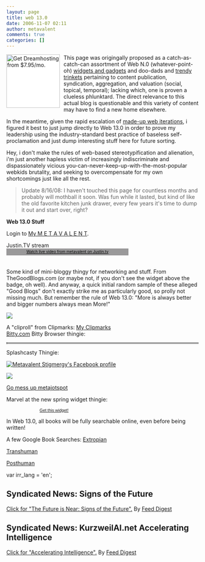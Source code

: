 ```yaml
---
layout: page
title: web 13.0
date: 2006-11-07 02:11
author: metavalent
comments: true
categories: []
---
```

<a href="https://www.dreamhost.com/r.cgi?223534" target="_blank"><img style="float:left;margin:0 10px 10px 0;cursor:pointer;background:white;width:140px;" src="https://metavalent.info/images/dreamhost.120x90-a.gif" border="0" alt="Get Dreamhosting from $7.95/mo." align="left" /></a>This page was origingally proposed as a catch-as-catch-can assortment of Web N.0 (whatever-point-oh) <a href="https://en.wikipedia.org/wiki/Web_widget" target="_blank">widgets and gadgets</a> and doo-dads and <a href="https://my.metavalent.info/">trendy trinkets</a> pertaining to content publication, syndication, aggregation, and valuation (social, topical, temporal); lacking which, one is proven a clueless phlunktard. The direct relevance to this actual blog is questionable and this variety of content may have to find a new home elsewhere.

In the meantime, given the rapid escalation of <a href="https://www.micropersuasion.com/2006/11/why_widgets_wil.html" target="_blank">made-up web iterations</a>, i figured it best to just jump directly to Web 13.0 in order to prove my leadership using the industry-standard best practice of baseless self-proclamation and just dump interesting stuff here for future sorting.

Hey, i don't make the rules of web-based stereotypification and alienation, i'm just another hapless victim of increasingly indiscriminate and dispassionately vicious you-can-never-keep-up-with-the-most-popular webkids brutality, and seeking to overcompensate for my own shortcomings just like all the rest.<blockquote>Update 8/16/08: I haven't touched this page for countless months and probably will mothball it soon. Was fun while it lasted, but kind of like the old favorite kitchen junk drawer, every few years it's time to dump it out and start over, right?</blockquote>
<strong>Web 13.0 Stuff</strong>

Login to <a href="https://my.metavalent.info/">My M E T A V A L E N T</a>.

Justin.TV stream
<br /><a href="https://www.justin.tv/metavalent" style="padding:2px 0 4px;background:#9A999A;display:block;color:#000000;width:320px;font-weight:normal;font-size:10px;text-decoration:underline;text-align:center;">Watch live video from metavalent on Justin.tv</a><br />
<br />
Some kind of mini-bloggy thingy for networking and stuff. From TheGoodBlogs.com (or maybe not, if you don't see the widget above the badge, oh well). And anyway, a quick initial random sample of these alleged "Good Blogs" don't exactly strike me as particularly good, so prolly not missing much. But remember the rule of Web 13.0: "More is always better and bigger numbers always mean More!"

   

<a href="https://www.thegoodblogs.com/profile/fromwidget/" target="_blank"><img src="https://www.thegoodblogs.com/images/tgb_badge_2.png?id=" /></a>

A "cliproll" from Clipmarks:
 <a href="https://clipmarks.com/clipper/metavalent/">My Clipmarks</a>
<br />
<a href="https://www.bitty.com/">Bitty.com</a> Bitty Browser thingie:
<!-- BITTY BROWSER : WWW.BITTY.COM : {BEGIN} -->
<table cellspacing="0" style="width:100% !important;background:#999 !important;padding:0!important;margin:0!important;border:0 !important;border-collapse:collapse !important;"><tr><td style="background:#999 !important;padding:1px!important;margin:0!important;border:0 !important;"></td></tr></table>
<!-- BITTY BROWSER : WWW.BITTY.COM : {END} -->

Splashcasty Thingie:





<a href="https://www.facebook.com/p/Metavalent_Stigmergy/511240169" title="Metavalent Stigmergy's Facebook profile" target="_TOP"><img src="https://badge.facebook.com/badge/511240169.27.1661242528.png" border="0" alt="Metavalent Stigmergy's Facebook profile"/></a>

<a target="_new" href="https://simplyheadlines.com/AddRss.aspx?feed=https://metavalent.info/?feed=rss2"><img border="0" src="https://simplyheadlines.com/images/addtosh.gif" /></a>

<a target="_blank" href="https://metavalent.jot.com/WikiHome/metajotspot">Go mess up metajotspot</a>

Marvel at the new spring widget thingie:
<div style="font:11px/12px arial;width:250px;text-align:center;"><a href="https://www.springwidgets.com/widgetize/23/?param=http%3A%2F%2Ffeeds.feedburner.com%2Fmetavalent&amp;">Get this widget!</a></div>

In Web 13.0, all books will be fully searchable online, even before being written!

A few Google Book Searches:
<a href="https://books.google.com/books?num=100&amp;q=extropian&amp;btnG=Search+Books&amp;as_brr=0" target="_blank">Extropian</a>

<a href="https://books.google.com/books?num=100&amp;q=transhuman&amp;btnG=Search+Books&amp;as_brr=0" target="_blank">Transhuman</a>

<a href="https://books.google.com/books?num=100&amp;q=posthuman&amp;btnG=Search+Books&amp;as_brr=0" target="_blank">Posthuman</a>



var irr_lang = 'en';




<!-- FEED DIGESTS -->
<a name="signs"></a>
<h2 class="sidebar-title">Syndicated News: Signs of the Future</h2>
<a href="https://app.feeddigest.com/digest3/IDRSOIJNLE.html">Click for "The Future is Near: Signs of the Future".</a> By <a href="https://www.feeddigest.com/">Feed Digest</a>
<a name="ai"></a>
<h2 class="sidebar-title">Syndicated News: KurzweilAI.net Accelerating Intelligence</h2>
<a href="https://app.feeddigest.com/digest3/YLN8HHJX7C.html">Click for "Accelerating Intelligence".</a> By <a href="https://www.feeddigest.com/">Feed Digest</a>
<!-- //END FEED DIGESTS -->


